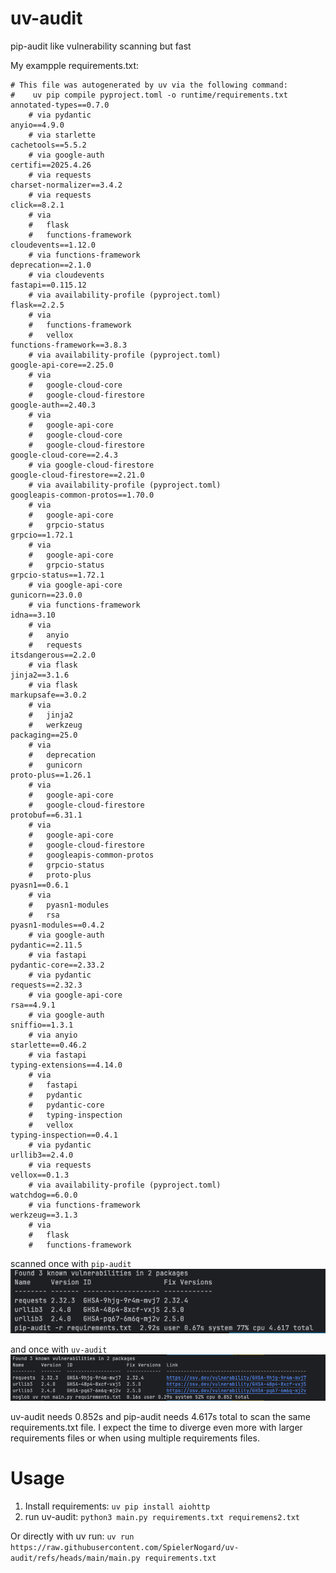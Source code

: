 # uv-audit
pip-audit like vulnerability scanning but fast

My exampple requirements.txt:
```
# This file was autogenerated by uv via the following command:
#    uv pip compile pyproject.toml -o runtime/requirements.txt
annotated-types==0.7.0
    # via pydantic
anyio==4.9.0
    # via starlette
cachetools==5.5.2
    # via google-auth
certifi==2025.4.26
    # via requests
charset-normalizer==3.4.2
    # via requests
click==8.2.1
    # via
    #   flask
    #   functions-framework
cloudevents==1.12.0
    # via functions-framework
deprecation==2.1.0
    # via cloudevents
fastapi==0.115.12
    # via availability-profile (pyproject.toml)
flask==2.2.5
    # via
    #   functions-framework
    #   vellox
functions-framework==3.8.3
    # via availability-profile (pyproject.toml)
google-api-core==2.25.0
    # via
    #   google-cloud-core
    #   google-cloud-firestore
google-auth==2.40.3
    # via
    #   google-api-core
    #   google-cloud-core
    #   google-cloud-firestore
google-cloud-core==2.4.3
    # via google-cloud-firestore
google-cloud-firestore==2.21.0
    # via availability-profile (pyproject.toml)
googleapis-common-protos==1.70.0
    # via
    #   google-api-core
    #   grpcio-status
grpcio==1.72.1
    # via
    #   google-api-core
    #   grpcio-status
grpcio-status==1.72.1
    # via google-api-core
gunicorn==23.0.0
    # via functions-framework
idna==3.10
    # via
    #   anyio
    #   requests
itsdangerous==2.2.0
    # via flask
jinja2==3.1.6
    # via flask
markupsafe==3.0.2
    # via
    #   jinja2
    #   werkzeug
packaging==25.0
    # via
    #   deprecation
    #   gunicorn
proto-plus==1.26.1
    # via
    #   google-api-core
    #   google-cloud-firestore
protobuf==6.31.1
    # via
    #   google-api-core
    #   google-cloud-firestore
    #   googleapis-common-protos
    #   grpcio-status
    #   proto-plus
pyasn1==0.6.1
    # via
    #   pyasn1-modules
    #   rsa
pyasn1-modules==0.4.2
    # via google-auth
pydantic==2.11.5
    # via fastapi
pydantic-core==2.33.2
    # via pydantic
requests==2.32.3
    # via google-api-core
rsa==4.9.1
    # via google-auth
sniffio==1.3.1
    # via anyio
starlette==0.46.2
    # via fastapi
typing-extensions==4.14.0
    # via
    #   fastapi
    #   pydantic
    #   pydantic-core
    #   typing-inspection
    #   vellox
typing-inspection==0.4.1
    # via pydantic
urllib3==2.4.0
    # via requests
vellox==0.1.3
    # via availability-profile (pyproject.toml)
watchdog==6.0.0
    # via functions-framework
werkzeug==3.1.3
    # via
    #   flask
    #   functions-framework
```

scanned once with `pip-audit`
![pip-audit](./docs/images/pip-audit.png)

and once with `uv-audit`
![uv-audit](./docs/images/uv-audit.png)

uv-audit needs 0.852s and pip-audit needs 4.617s total to scan the same requirements.txt file.
I expect the time to diverge even more with larger requirements files or when using multiple requirements files.

# Usage
1. Install requirements: `uv pip install aiohttp`
2. run uv-audit: `python3 main.py requirements.txt requiremens2.txt`

Or directly with uv run: `uv run https://raw.githubusercontent.com/SpielerNogard/uv-audit/refs/heads/main/main.py requirements.txt`

